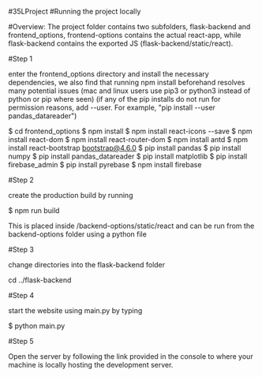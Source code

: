 #35LProject
#Running the project locally

#Overview:
The project folder contains two subfolders, flask-backend and frontend_options,
frontend-options contains the actual react-app, while flask-backend contains
the exported JS (flask-backend/static/react).

#Step 1

enter the frontend_options directory and install the necessary dependencies,
we also find that running npm install beforehand resolves many potential issues
(mac and linux users use pip3 or python3 instead of python or pip where seen)
(if any of the pip installs do not run for permission reasons, add --user. For example, "pip install --user pandas_datareader")

 $ cd frontend_options
 $ npm install
 $ npm install react-icons --save
 $ npm install react-dom
 $ npm install react-router-dom
 $ npm install antd
 $ npm install react-bootstrap bootstrap@4.6.0
 $ pip install pandas
 $ pip install numpy
 $ pip install pandas_datareader
 $ pip install matplotlib
 $ pip install firebase_admin
 $ pip install pyrebase
 $ npm install firebase

#Step 2

create the production build by running

$ npm run build

This is placed inside /backend-options/static/react
and can be run from the backend-options folder using a python file


#Step 3

change directories into the flask-backend folder

cd ../flask-backend

#Step 4

start the website using main.py by typing

$ python main.py

#Step 5

Open the server by following the link provided in the console to where your
machine is locally hosting the development server.

